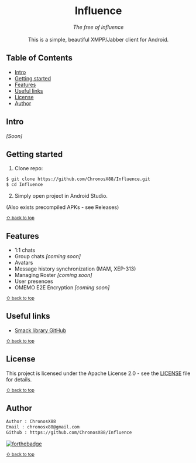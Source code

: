 <p align="center">
	<h1 align="center">Influence</h1>
	<p align="center">
	<i>The free of influence</i> <br><br>
    	This is a simple, beautiful XMPP/Jabber client for Android.
  </p>
 </p>

<!-- Used for the "back to top" links within the document -->
<div id="contents"></div>

## Table of Contents

- [Intro](#intro)
- [Getting started](#getting-started)
- [Features](#features)
- [Useful links](#useful-links)
- [License](#license)
- [Author](#author)

## Intro
*[Soon]*


## Getting started
1. Clone repo:
```bash
$ git clone https://github.com/ChronosX88/Influence.git
$ cd Influence
```
2. Simply open project in Android Studio.

(Also exists precompiled APKs - see Releases)

<sub>[⇧ back to top](#contents)</sub>

## Features
- 1:1 chats
- Group chats *[coming soon]*
- Avatars
- Message history synchronization (MAM, XEP-313)
- Managing Roster *[coming soon]*
- User presences
- OMEMO E2E Encryption *[coming soon]*

<sub>[⇧ back to top](#contents)</sub>

## Useful links

- [Smack library GitHub](https://github.com/igniterealtime/Smack)

<sub>[⇧ back to top](#contents)</sub>

## License

This project is licensed under the Apache License 2.0 - see the [LICENSE](LICENSE) file for details.

<sub>[⇧ back to top](#contents)</sub>

## Author

```txt
Author : ChronosX88
Email : chronosx88@gmail.com
Github : https://github.com/ChronosX88/Influence
```

[![forthebadge](https://forthebadge.com/images/badges/built-with-love.svg)](https://forthebadge.com)

<sub>[⇧ back to top](#contents)</sub>
